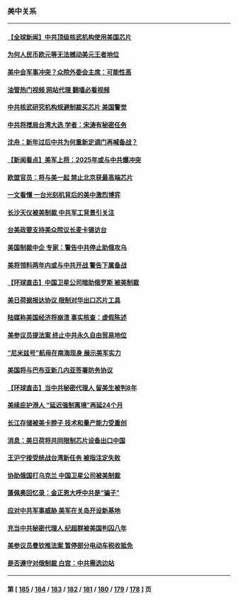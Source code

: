 ### 美中关系
---
#### [【全球新闻】中共顶级核武机构使用美国芯片](../../pages/nf1412576/n13918665.md?01302045) 
#### [为何人民币欧元等无法撼动美元王者地位](../../pages/nf1412576/n13917579.md?01302045) 
#### [美中会军事冲突？众院外委会主席：可能性高](../../pages/nf1412576/n13918068.md?01302045) 
#### [油管热门视频 网站代理 翻墙必看视频](http://138.2.39.72:81/youtube.html?epic-marker?01302045)
#### [中共核武研究机构规避制裁买芯片 美国警觉](../../pages/nf1412576/n13918033.md?01302045) 
#### [中共将搅局台湾大选 学者：宋涛有秘密任务](../../pages/nf1412576/n13917934.md?01302045) 
#### [沈舟：新年过后中共为何重新定调门再喊备战？](../../pages/nf1412576/n13917494.md?01302045) 
#### [【新闻看点】美军上将：2025年或与中共爆冲突](../../pages/nf1412576/n13917496.md?01302045) 
#### [欧盟官员：将与美一起 禁止北京获最高端芯片](../../pages/nf1412576/n13917511.md?01302045) 
#### [一文看懂 一台光刻机背后的美中激烈博弈](../../pages/nf1412576/n13916976.md?01302045) 
#### [长沙天仪被美制裁 中共军工背景引关注](../../pages/nf1412576/n13917061.md?01302045) 
#### [台美政要支持美众院议长麦卡锡访台](../../pages/nf1412576/n13917168.md?01302045) 
#### [美国制裁中企 专家：警告中共停止助俄攻乌](../../pages/nf1412576/n13917128.md?01302045) 
#### [美将领料两年内或与中共开战 警告下属备战](../../pages/nf1412576/n13917109.md?01302045) 
#### [【环球直击】中国卫星公司暗助俄罗斯 被美制裁](../../pages/nf1412576/n13916897.md?01302045) 
#### [美日荷据报达协议 限制对华出口芯片工具](../../pages/nf1412576/n13916908.md?01302045) 
#### [陆媒称美国经济将崩溃 事实核查：虚假陈述](../../pages/nf1412576/n13916657.md?01302045) 
#### [美参议员提法案 终止中共永久自由贸易地位](../../pages/nf1412576/n13916826.md?01302045) 
#### [“尼米兹号”航母在南海现身 展示美军实力](../../pages/nf1412576/n13916851.md?01302045) 
#### [美国将与巴布亚新几内亚签署防务协议](../../pages/nf1412576/n13916634.md?01302045) 
#### [【环球直击】当中共秘密代理人 留美生被判8年](../../pages/nf1412576/n13916291.md?01302045) 
#### [美续庇护港人 “延迟强制离境”再延24个月](../../pages/nf1412576/n13916361.md?01302045) 
#### [长江存储被美卡脖子 技术和量产能力受重创](../../pages/nf1412576/n13916234.md?01302045) 
#### [消息：美日荷将共同限制芯片设备出口中国](../../pages/nf1412576/n13916444.md?01302045) 
#### [王沪宁接受统战台湾新任务 被指注定失败](../../pages/nf1412576/n13916244.md?01302045) 
#### [协助俄国打乌克兰 中国卫星公司被美制裁](../../pages/nf1412576/n13916289.md?01302045) 
#### [蓬佩奥回忆录：金正恩大呼中共是“骗子”](../../pages/nf1412576/n13916225.md?01302045) 
#### [应对中共军事威胁 美军在关岛开设新基地](../../pages/nf1412576/n13916208.md?01302045) 
#### [充当中共秘密代理人 纪超群被美国判囚八年](../../pages/nf1412576/n13915901.md?01302045) 
#### [美参议员曼钦推法案 暂停部分电动车税收抵免](../../pages/nf1412576/n13915586.md?01302045) 
#### [是否遵守对俄制裁 白宫：中共需选边站](../../pages/nf1412576/n13915584.md?01302045) 

---
#### 第 [ [185](./185.md?01302045) / [184](./184.md?01302045) / [183](./183.md?01302045) / [182](./182.md?01302045) / [181](./181.md?01302045) / [180](./180.md?01302045) / [179](./179.md?01302045) / [178](./178.md?01302045) ] 页
